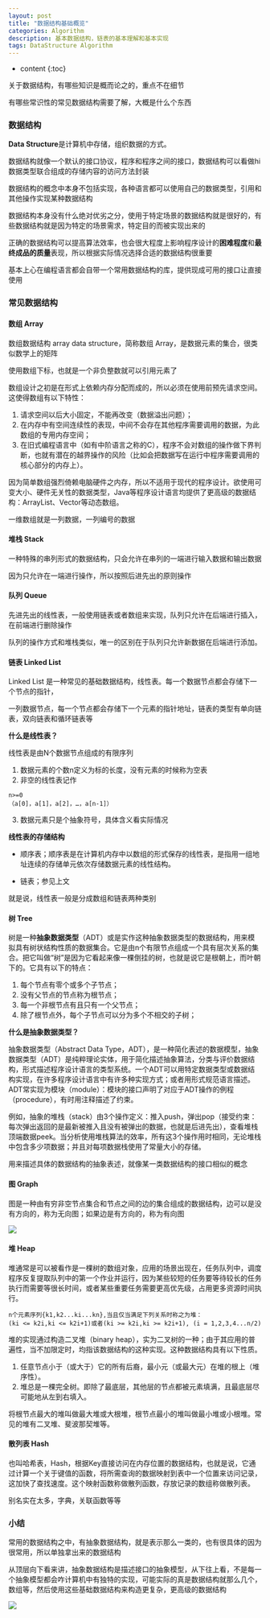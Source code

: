 ```yaml
---
layout: post
title: "数据结构基础概览"
categories: Algorithm
description: 基本数据结构，链表的基本理解和基本实现
tags: DataStructure Algorithm
---
```


* content
{:toc}

关于数据结构，有哪些知识是概而论之的，重点不在细节

有哪些常识性的常见数据结构需要了解，大概是什么个东西





### 数据结构

**Data Structure**是计算机中存储，组织数据的方式。

数据结构就像一个默认的接口协议，程序和程序之间的接口，数据结构可以看做hi数据类型联合组成的存储内容的访问方法封装

数据结构的概念中本身不包括实现，各种语言都可以使用自己的数据类型，引用和其他操作实现某种数据结构

数据结构本身没有什么绝对优劣之分，使用于特定场景的数据结构就是很好的，有些数据结构就是因为特定的场景需求，特定目的而被实现出来的

正确的数据结构可以提高算法效率，也会很大程度上影响程序设计的**困难程度**和**最终成品的质量**表现，所以根据实际情况选择合适的数据结构很重要

基本上心在编程语言都会自带一个常用数据结构的库，提供现成可用的接口让直接使用

### 常见数据结构

#### 数组 Array

数组数据结构 array data structure，简称数组 Array，是数据元素的集合，很类似数学上的矩阵

使用数组下标，也就是一个非负整数就可以引用元素了

数组设计之初是在形式上依赖内存分配而成的，所以必须在使用前预先请求空间。这使得数组有以下特性：

1. 请求空间以后大小固定，不能再改变（数据溢出问题）；
2. 在内存中有空间连续性的表现，中间不会存在其他程序需要调用的数据，为此数组的专用内存空间；
3. 在旧式编程语言中（如有中阶语言之称的C），程序不会对数组的操作做下界判断，也就有潜在的越界操作的风险（比如会把数据写在运行中程序需要调用的核心部分的内存上）。

因为简单数组强烈倚赖电脑硬件之内存，所以不适用于现代的程序设计。欲使用可变大小、硬件无关性的数据类型，Java等程序设计语言均提供了更高级的数据结构：ArrayList、Vector等动态数组。

一维数组就是一列数据，一列编号的数据

#### 堆栈 Stack

一种特殊的串列形式的数据结构，只会允许在串列的一端进行输入数据和输出数据

因为只允许在一端进行操作，所以按照后进先出的原则操作

#### 队列 Queue

先进先出的线性表，一般使用链表或者数组来实现，队列只允许在后端进行插入，在前端进行删除操作

队列的操作方式和堆栈类似，唯一的区别在于队列只允许新数据在后端进行添加。

#### 链表 Linked List

Linked List 是一种常见的基础数据结构，线性表。每一个数据节点都会存储下一个节点的指针，

一列数据节点，每一个节点都会存储下一个元素的指针地址，链表的类型有单向链表，双向链表和循环链表等

**什么是线性表？**

线性表是由N个数据节点组成的有限序列

1. 数据元素的个数n定义为标的长度，没有元素的时候称为空表
2. 非空的线性表记作

```
n>=0
（a[0]，a[1]，a[2]，…，a[n-1]）
```

3. 数据元素只是个抽象符号，具体含义看实际情况

**线性表的存储结构**

- 顺序表；顺序表是在计算机内存中以数组的形式保存的线性表，是指用一组地址连续的存储单元依次存储数据元素的线性结构。

- 链表；参见上文

就是说，线性表一般是分成数组和链表两种类别

#### 树 Tree

树是一种**抽象数据类型**（ADT）或是实作这种抽象数据类型的数据结构，用来模拟具有树状结构性质的数据集合。它是由n个有限节点组成一个具有层次关系的集合。把它叫做“树”是因为它看起来像一棵倒挂的树，也就是说它是根朝上，而叶朝下的。它具有以下的特点：
1. 每个节点有零个或多个子节点；
2. 没有父节点的节点称为根节点；
3. 每一个非根节点有且只有一个父节点；
4. 除了根节点外，每个子节点可以分为多个不相交的子树；

**什么是抽象数据类型？**

抽象数据类型（Abstract Data Type，ADT），是一种简化表述的数据模型，抽象数据类型（ADT）是纯粹理论实体，用于简化描述抽象算法，分类与评价数据结构，形式描述程序设计语言的类型系统。一个ADT可以用特定数据类型或数据结构实现，在许多程序设计语言中有许多种实现方式；或者用形式规范语言描述。ADT常实现为模块（module）：模块的接口声明了对应于ADT操作的例程（procedure），有时用注释描述了约束。

例如，抽象的堆栈（stack）由3个操作定义：推入push，弹出pop（接受约束：每次弹出返回的是最新被推入且没有被弹出的数据，也就是后进先出），查看堆栈顶端数据peek。当分析使用堆栈算法的效率，所有这3个操作用时相同，无论堆栈中包含多少项数据；并且对每项数据栈使用了常量大小的存储。

用来描述具体的数据结构的抽象表述，就像某一类数据结构的接口相似的概念

#### 图 Graph

图是一种由有穷非空节点集合和节点之间的边的集合组成的数据结构，边可以是没有方向的，称为无向图；如果边是有方向的，称为有向图

![](http://ww2.sinaimg.cn/large/8d6a2535gw1f97q8qra3xj207u05wgll.jpg)

#### 堆 Heap

堆通常是可以被看作是一棵树的数组对象，应用的场景出现在，任务队列中，调度程序反复提取队列中的第一个作业并运行，因为某些较短的任务要等待较长的任务执行而需要等很长时间，或者某些重要任务需要更高优先级，占用更多资源时间执行。

```
n个元素序列{k1,k2...ki...kn},当且仅当满足下列关系时称之为堆：
(ki <= k2i,ki <= k2i+1)或者(ki >= k2i,ki >= k2i+1), (i = 1,2,3,4...n/2)
```

堆的实现通过构造二叉堆（binary heap），实为二叉树的一种；由于其应用的普遍性，当不加限定时，均指该数据结构的这种实现。这种数据结构具有以下性质。

1. 任意节点小于（或大于）它的所有后裔，最小元（或最大元）在堆的根上（堆序性）。
2. 堆总是一棵完全树。即除了最底层，其他层的节点都被元素填满，且最底层尽可能地从左到右填入。

将根节点最大的堆叫做最大堆或大根堆，根节点最小的堆叫做最小堆或小根堆。常见的堆有二叉堆、斐波那契堆等。

#### 散列表 Hash

也叫哈希表，Hash，根据Key直接访问在内存位置的数据结构，也就是说，它通过计算一个关于键值的函数，将所需查询的数据映射到表中一个位置来访问记录，这加快了查找速度。这个映射函数称做散列函数，存放记录的数组称做散列表。

别名实在太多，字典，关联函数等等

### 小结

常用的数据结构之中，有抽象数据结构，就是表示那么一类的，也有很具体的因为很常用，所以单独拿出来的数据结构

从顶层向下看来讲，抽象数据结构是描述接口的抽象模型，从下往上看，不是每一个抽象模型都会咋计算机中有独特的实现，可能实际的真是数据结构就那么几个，数组等，然后使用这些基础数据结构来构造更复杂，更高级的数据结构

![](http://ww2.sinaimg.cn/large/8d6a2535gw1f97rilyk29j20v705ptbp.jpg)
